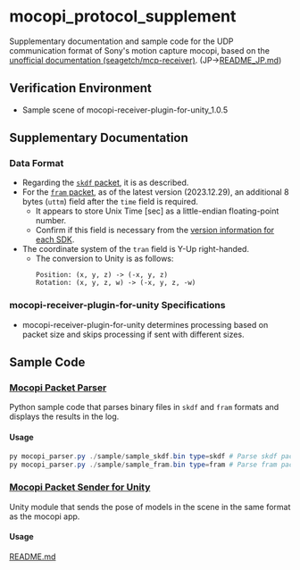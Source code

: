 # mocopi_protocol_supplement

Supplementary documentation and sample code for the UDP communication format of Sony's motion capture mocopi, based on the [unofficial documentation (seagetch/mcp-receiver)](https://github.com/seagetch/mcp-receiver/blob/main/doc/Protocol.md). 
(JP->[README_JP.md](./README_JP.md))

## Verification Environment
- Sample scene of mocopi-receiver-plugin-for-unity_1.0.5

## Supplementary Documentation

### Data Format
- Regarding the [`skdf` packet](https://github.com/seagetch/mcp-receiver/blob/main/doc/Protocol.md#skdf-packet-structure), it is as described.
- For the [`fram` packet](https://github.com/seagetch/mcp-receiver/blob/main/doc/Protocol.md#fram-packet-structure), as of the latest version (2023.12.29), an additional 8 bytes (`uttm`) field after the `time` field is required.
  - It appears to store Unix Time [sec] as a little-endian floating-point number.
  - Confirm if this field is necessary from the [version information for each SDK](https://www.sony.net/Products/mocopi-dev/jp/downloads/DownloadInfo.html).
- The coordinate system of the `tran` field is Y-Up right-handed.
  - The conversion to Unity is as follows:
    ```
    Position: (x, y, z) -> (-x, y, z)
    Rotation: (x, y, z, w) -> (-x, y, z, -w)
    ```

### mocopi-receiver-plugin-for-unity Specifications
- mocopi-receiver-plugin-for-unity determines processing based on packet size and skips processing if sent with different sizes.

## Sample Code

### [Mocopi Packet Parser](./parser)
Python sample code that parses binary files in `skdf` and `fram` formats and displays the results in the log.

#### Usage
```powershell
py mocopi_parser.py ./sample/sample_skdf.bin type=skdf # Parse skdf packet format data
py mocopi_parser.py ./sample/sample_fram.bin type=fram # Parse fram packet format data
```

### [Mocopi Packet Sender for Unity](./MocopiSender)

Unity module that sends the pose of models in the scene in the same format as the mocopi app.

#### Usage
[README.md](./MocopiSender/README.md)

